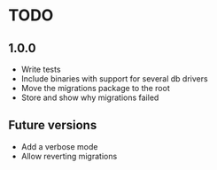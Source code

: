 # TODO

## 1.0.0

- Write tests
- Include binaries with support for several db drivers
- Move the migrations package to the root
- Store and show why migrations failed

## Future versions

- Add a verbose mode
- Allow reverting migrations